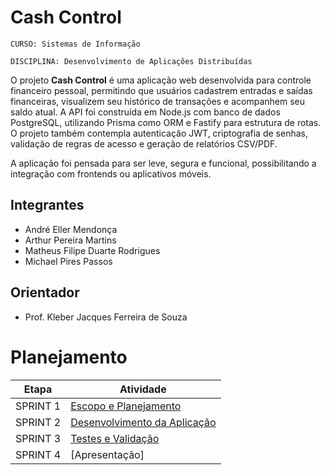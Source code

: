 # Cash Control

`CURSO: Sistemas de Informação`

`DISCIPLINA: Desenvolvimento de Aplicações Distribuídas`

O projeto **Cash Control** é uma aplicação web desenvolvida para controle financeiro pessoal, permitindo que usuários cadastrem entradas e saídas financeiras, visualizem seu histórico de transações e acompanhem seu saldo atual. A API foi construída em Node.js com banco de dados PostgreSQL, utilizando Prisma como ORM e Fastify para estrutura de rotas. O projeto também contempla autenticação JWT, criptografia de senhas, validação de regras de acesso e geração de relatórios CSV/PDF.

A aplicação foi pensada para ser leve, segura e funcional, possibilitando a integração com frontends ou aplicativos móveis.

## Integrantes

* André Eller Mendonça  
* Arthur Pereira Martins  
* Matheus Filipe Duarte Rodrigues  
* Michael Pires Passos  

## Orientador

* Prof. Kleber Jacques Ferreira de Souza

# Planejamento

| Etapa     | Atividade                                 |
|:---------:|--------------------------------------------|
| SPRINT 1  | [Escopo e Planejamento](docs/especification.md) |
| SPRINT 2  | [Desenvolvimento da Aplicação](docs/development.md) |
| SPRINT 3  | [Testes e Validação](docs/tests.md)        |
| SPRINT 4  | [Apresentação]    |


